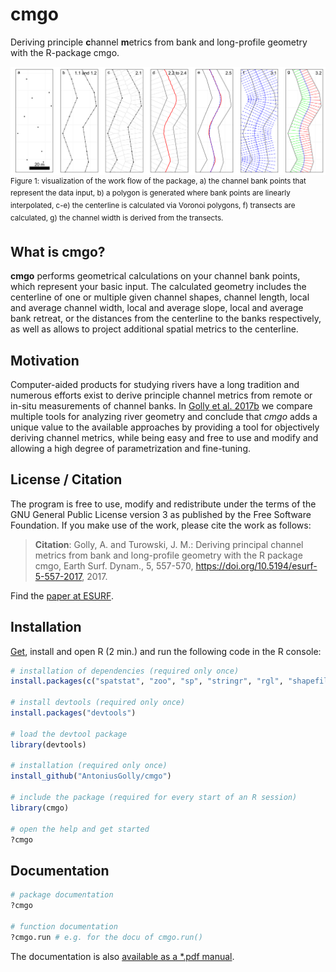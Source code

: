 # cmgo
Deriving principle **c**hannel **m**etrics from bank and long-profile geometry with the R-package cmgo.

![Workflow](https://raw.githubusercontent.com/AntoniusGolly/cmgo/master/man/figures/01-processing.png)
<sup>Figure 1: visualization of the work flow of the package, a) the channel bank points that represent the data input, b) a polygon is generated where bank points are linearly interpolated, c-e) the centerline is calculated via Voronoi polygons, f) transects are calculated, g) the channel width is derived from the transects.</sup>

## What is cmgo?

**cmgo** performs geometrical calculations on your channel bank points, which represent your basic input. The calculated geometry includes the centerline of one or multiple given channel shapes, channel length, local and average channel width, local and average slope, local and average bank retreat, or the distances from the centerline to the banks respectively, as well as allows to project additional spatial metrics to the centerline.

## Motivation

Computer-aided products for studying rivers have a long tradition and numerous efforts exist to derive principle channel metrics from remote or in-situ measurements of channel banks. In [Golly et al. 2017b](http://www.earth-surf-dynam-discuss.net/esurf-2017-32/) we compare multiple tools for analyzing river geometry and conclude that *cmgo* adds a unique value to the available approaches by providing a tool for objectively deriving channel metrics, while being easy and free to use and modify and allowing a high degree of parametrization and fine-tuning.

## License / Citation

The program is free to use, modify and redistribute under the terms of the GNU General Public License version 3 as published by the Free Software Foundation. If you make use of the work, please cite the work as follows:

>**Citation**: Golly, A. and Turowski, J. M.: Deriving principal channel metrics from bank and long-profile geometry with the R package cmgo, Earth Surf. Dynam., 5, 557-570, https://doi.org/10.5194/esurf-5-557-2017, 2017.

Find the [paper at ESURF](https://www.earth-surf-dynam.net/5/557/2017/esurf-5-557-2017.html).

## Installation

[Get](https://cran.r-project.org/), install and open R (2 min.) and run the following code in the R console:

```R
# installation of dependencies (required only once)
install.packages(c("spatstat", "zoo", "sp", "stringr", "rgl", "shapefiles"))

# install devtools (required only once)
install.packages("devtools")

# load the devtool package
library(devtools)

# installation (required only once)
install_github("AntoniusGolly/cmgo")

# include the package (required for every start of an R session)
library(cmgo)

# open the help and get started
?cmgo
```

## Documentation

```R
# package documentation
?cmgo

# function documentation
?cmgo.run # e.g. for the docu of cmgo.run()
```
The documentation is also [available as a *.pdf manual](https://raw.githubusercontent.com/AntoniusGolly/repos/master/manuals/cmgo_0.1.4.pdf).
